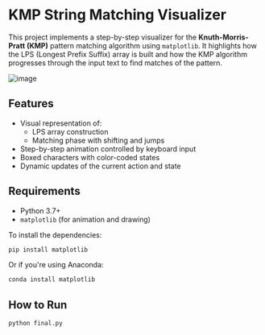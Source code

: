 # KMP String Matching Visualizer

This project implements a step-by-step visualizer for the **Knuth-Morris-Pratt (KMP)** pattern matching algorithm using `matplotlib`. It highlights how the LPS (Longest Prefix Suffix) array is built and how the KMP algorithm progresses through the input text to find matches of the pattern.

![image](https://github.com/user-attachments/assets/ba362be9-e091-4be2-98c8-6b8482de06ff)


## Features

- Visual representation of:
  - LPS array construction
  - Matching phase with shifting and jumps
- Step-by-step animation controlled by keyboard input
- Boxed characters with color-coded states
- Dynamic updates of the current action and state

## Requirements

- Python 3.7+
- `matplotlib` (for animation and drawing)

To install the dependencies:

```bash
pip install matplotlib
```

Or if you're using Anaconda:

```bash
conda install matplotlib
```

## How to Run
```bash
python final.py
```

